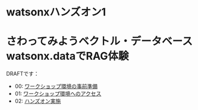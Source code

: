 # watsonxハンズオン1
# さわってみようベクトル・データベース watsonx.dataでRAG体験



DRAFTです：

- 00: [ワークショップ環境の事前準備](00_techzone_environments_preparation.md)
- 01: [ワークショップ環境へのアクセス](00_techzone_environments_preparation.md)
- 02: [ハンズオン実施](02_hands_on_guide.md)



